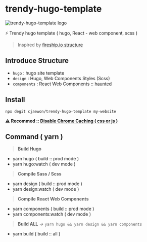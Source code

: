 # trendy-hugo-template
![trendy-hugo-template logo](https://user-images.githubusercontent.com/32125218/88475228-e7c1af00-cf68-11ea-9645-b87fb72cf561.png)

⚡ Trendy hugo template ( hugo, React - web component, scss )
> Inspired by [fireship.io structure](https://github.com/fireship-io/fireship.io)

## Introduce Structure
- `hugo` : hugo site template
- `design` : Hugo, Web Components Styles (Scss)
- `components` : React Web Components :: [haunted](https://github.com/matthewp/haunted)

## Install
```
npx degit cjaewon/trendy-hugo-template my-website
```

**⚠️ Recommed :: [Disable Chrome Caching ( css or js )](https://stackoverflow.com/questions/5690269/disabling-chrome-cache-for-website-development)**

## Command ( yarn )
> **Build Hugo**
- yarn hugo ( build :: prod mode )
- yarn hugo:watch ( dev mode )

> **Compile Sass / Scss**
- yarn design ( build :: prod mode )
- yarn design:watch ( dev mode )

> **Compile React Web Components**
- yarn components ( build :: prod mode )
- yarn components:watch ( dev mode )

> **Build ALL** -> `yarn hugo && yarn design && yarn components`
- yarn build ( build :: all )
